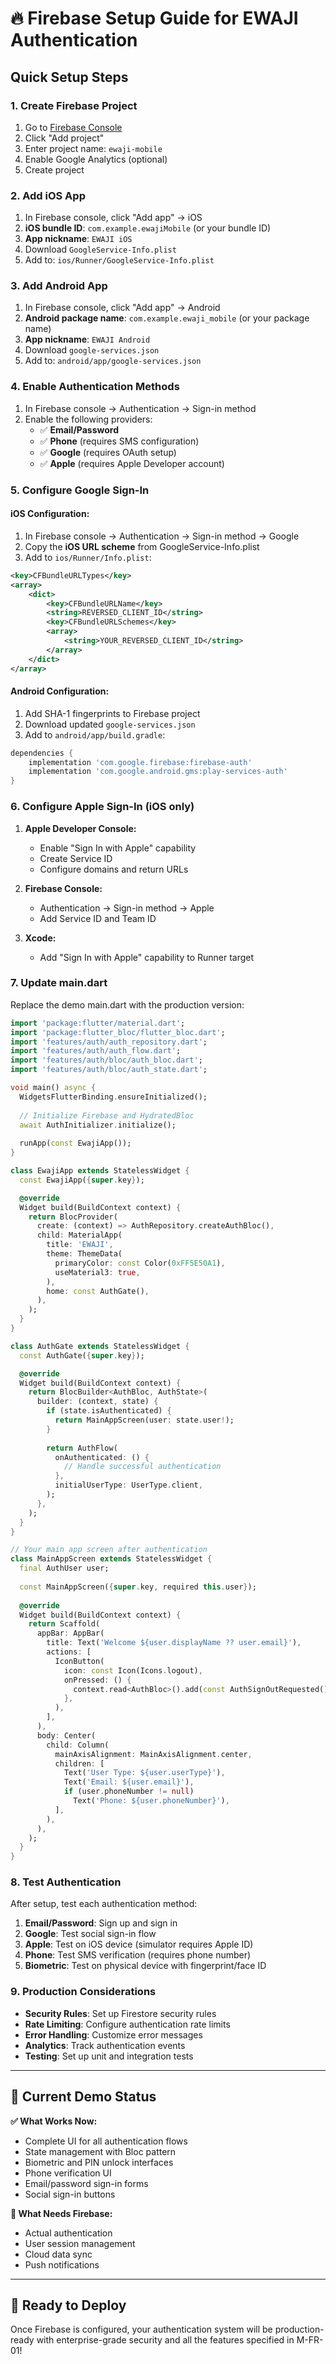 # 🔥 Firebase Setup Guide for EWAJI Authentication

## Quick Setup Steps

### 1. Create Firebase Project
1. Go to [Firebase Console](https://console.firebase.google.com/)
2. Click "Add project"
3. Enter project name: `ewaji-mobile`
4. Enable Google Analytics (optional)
5. Create project

### 2. Add iOS App
1. In Firebase console, click "Add app" → iOS
2. **iOS bundle ID**: `com.example.ewajiMobile` (or your bundle ID)
3. **App nickname**: `EWAJI iOS`
4. Download `GoogleService-Info.plist`
5. Add to: `ios/Runner/GoogleService-Info.plist`

### 3. Add Android App
1. In Firebase console, click "Add app" → Android
2. **Android package name**: `com.example.ewaji_mobile` (or your package name)
3. **App nickname**: `EWAJI Android`
4. Download `google-services.json`
5. Add to: `android/app/google-services.json`

### 4. Enable Authentication Methods
1. In Firebase console → Authentication → Sign-in method
2. Enable the following providers:
   - ✅ **Email/Password**
   - ✅ **Phone** (requires SMS configuration)
   - ✅ **Google** (requires OAuth setup)
   - ✅ **Apple** (requires Apple Developer account)

### 5. Configure Google Sign-In

#### iOS Configuration:
1. In Firebase console → Authentication → Sign-in method → Google
2. Copy the **iOS URL scheme** from GoogleService-Info.plist
3. Add to `ios/Runner/Info.plist`:
```xml
<key>CFBundleURLTypes</key>
<array>
    <dict>
        <key>CFBundleURLName</key>
        <string>REVERSED_CLIENT_ID</string>
        <key>CFBundleURLSchemes</key>
        <array>
            <string>YOUR_REVERSED_CLIENT_ID</string>
        </array>
    </dict>
</array>
```

#### Android Configuration:
1. Add SHA-1 fingerprints to Firebase project
2. Download updated `google-services.json`
3. Add to `android/app/build.gradle`:
```gradle
dependencies {
    implementation 'com.google.firebase:firebase-auth'
    implementation 'com.google.android.gms:play-services-auth'
}
```

### 6. Configure Apple Sign-In (iOS only)

1. **Apple Developer Console:**
   - Enable "Sign In with Apple" capability
   - Create Service ID
   - Configure domains and return URLs

2. **Firebase Console:**
   - Authentication → Sign-in method → Apple
   - Add Service ID and Team ID

3. **Xcode:**
   - Add "Sign In with Apple" capability to Runner target

### 7. Update main.dart

Replace the demo main.dart with the production version:

```dart
import 'package:flutter/material.dart';
import 'package:flutter_bloc/flutter_bloc.dart';
import 'features/auth/auth_repository.dart';
import 'features/auth/auth_flow.dart';
import 'features/auth/bloc/auth_bloc.dart';
import 'features/auth/bloc/auth_state.dart';

void main() async {
  WidgetsFlutterBinding.ensureInitialized();
  
  // Initialize Firebase and HydratedBloc
  await AuthInitializer.initialize();
  
  runApp(const EwajiApp());
}

class EwajiApp extends StatelessWidget {
  const EwajiApp({super.key});

  @override
  Widget build(BuildContext context) {
    return BlocProvider(
      create: (context) => AuthRepository.createAuthBloc(),
      child: MaterialApp(
        title: 'EWAJI',
        theme: ThemeData(
          primaryColor: const Color(0xFF5E50A1),
          useMaterial3: true,
        ),
        home: const AuthGate(),
      ),
    );
  }
}

class AuthGate extends StatelessWidget {
  const AuthGate({super.key});

  @override
  Widget build(BuildContext context) {
    return BlocBuilder<AuthBloc, AuthState>(
      builder: (context, state) {
        if (state.isAuthenticated) {
          return MainAppScreen(user: state.user!);
        }
        
        return AuthFlow(
          onAuthenticated: () {
            // Handle successful authentication
          },
          initialUserType: UserType.client,
        );
      },
    );
  }
}

// Your main app screen after authentication
class MainAppScreen extends StatelessWidget {
  final AuthUser user;
  
  const MainAppScreen({super.key, required this.user});
  
  @override
  Widget build(BuildContext context) {
    return Scaffold(
      appBar: AppBar(
        title: Text('Welcome ${user.displayName ?? user.email}'),
        actions: [
          IconButton(
            icon: const Icon(Icons.logout),
            onPressed: () {
              context.read<AuthBloc>().add(const AuthSignOutRequested());
            },
          ),
        ],
      ),
      body: Center(
        child: Column(
          mainAxisAlignment: MainAxisAlignment.center,
          children: [
            Text('User Type: ${user.userType}'),
            Text('Email: ${user.email}'),
            if (user.phoneNumber != null)
              Text('Phone: ${user.phoneNumber}'),
          ],
        ),
      ),
    );
  }
}
```

### 8. Test Authentication

After setup, test each authentication method:

1. **Email/Password**: Sign up and sign in
2. **Google**: Test social sign-in flow
3. **Apple**: Test on iOS device (simulator requires Apple ID)
4. **Phone**: Test SMS verification (requires phone number)
5. **Biometric**: Test on physical device with fingerprint/face ID

### 9. Production Considerations

- **Security Rules**: Set up Firestore security rules
- **Rate Limiting**: Configure authentication rate limits
- **Error Handling**: Customize error messages
- **Analytics**: Track authentication events
- **Testing**: Set up unit and integration tests

---

## 📱 Current Demo Status

**✅ What Works Now:**
- Complete UI for all authentication flows
- State management with Bloc pattern
- Biometric and PIN unlock interfaces
- Phone verification UI
- Email/password sign-in forms
- Social sign-in buttons

**🔧 What Needs Firebase:**
- Actual authentication
- User session management
- Cloud data sync
- Push notifications

---

## 🚀 Ready to Deploy

Once Firebase is configured, your authentication system will be production-ready with enterprise-grade security and all the features specified in M-FR-01!
